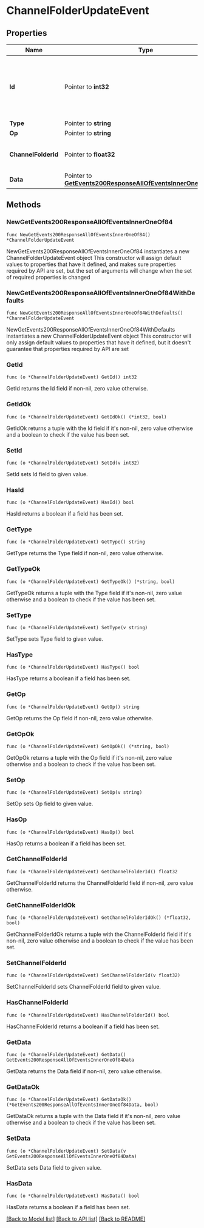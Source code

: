 # ChannelFolderUpdateEvent

## Properties

Name | Type | Description | Notes
------------ | ------------- | ------------- | -------------
**Id** | Pointer to **int32** | The ID of the event. Events appear in increasing order but may not be consecutive.  | [optional] 
**Type** | Pointer to **string** |  | [optional] 
**Op** | Pointer to **string** |  | [optional] 
**ChannelFolderId** | Pointer to **float32** | ID of the updated channel folder.  | [optional] 
**Data** | Pointer to [**GetEvents200ResponseAllOfEventsInnerOneOf84Data**](GetEvents200ResponseAllOfEventsInnerOneOf84Data.md) |  | [optional] 

## Methods

### NewGetEvents200ResponseAllOfEventsInnerOneOf84

`func NewGetEvents200ResponseAllOfEventsInnerOneOf84() *ChannelFolderUpdateEvent`

NewGetEvents200ResponseAllOfEventsInnerOneOf84 instantiates a new ChannelFolderUpdateEvent object
This constructor will assign default values to properties that have it defined,
and makes sure properties required by API are set, but the set of arguments
will change when the set of required properties is changed

### NewGetEvents200ResponseAllOfEventsInnerOneOf84WithDefaults

`func NewGetEvents200ResponseAllOfEventsInnerOneOf84WithDefaults() *ChannelFolderUpdateEvent`

NewGetEvents200ResponseAllOfEventsInnerOneOf84WithDefaults instantiates a new ChannelFolderUpdateEvent object
This constructor will only assign default values to properties that have it defined,
but it doesn't guarantee that properties required by API are set

### GetId

`func (o *ChannelFolderUpdateEvent) GetId() int32`

GetId returns the Id field if non-nil, zero value otherwise.

### GetIdOk

`func (o *ChannelFolderUpdateEvent) GetIdOk() (*int32, bool)`

GetIdOk returns a tuple with the Id field if it's non-nil, zero value otherwise
and a boolean to check if the value has been set.

### SetId

`func (o *ChannelFolderUpdateEvent) SetId(v int32)`

SetId sets Id field to given value.

### HasId

`func (o *ChannelFolderUpdateEvent) HasId() bool`

HasId returns a boolean if a field has been set.

### GetType

`func (o *ChannelFolderUpdateEvent) GetType() string`

GetType returns the Type field if non-nil, zero value otherwise.

### GetTypeOk

`func (o *ChannelFolderUpdateEvent) GetTypeOk() (*string, bool)`

GetTypeOk returns a tuple with the Type field if it's non-nil, zero value otherwise
and a boolean to check if the value has been set.

### SetType

`func (o *ChannelFolderUpdateEvent) SetType(v string)`

SetType sets Type field to given value.

### HasType

`func (o *ChannelFolderUpdateEvent) HasType() bool`

HasType returns a boolean if a field has been set.

### GetOp

`func (o *ChannelFolderUpdateEvent) GetOp() string`

GetOp returns the Op field if non-nil, zero value otherwise.

### GetOpOk

`func (o *ChannelFolderUpdateEvent) GetOpOk() (*string, bool)`

GetOpOk returns a tuple with the Op field if it's non-nil, zero value otherwise
and a boolean to check if the value has been set.

### SetOp

`func (o *ChannelFolderUpdateEvent) SetOp(v string)`

SetOp sets Op field to given value.

### HasOp

`func (o *ChannelFolderUpdateEvent) HasOp() bool`

HasOp returns a boolean if a field has been set.

### GetChannelFolderId

`func (o *ChannelFolderUpdateEvent) GetChannelFolderId() float32`

GetChannelFolderId returns the ChannelFolderId field if non-nil, zero value otherwise.

### GetChannelFolderIdOk

`func (o *ChannelFolderUpdateEvent) GetChannelFolderIdOk() (*float32, bool)`

GetChannelFolderIdOk returns a tuple with the ChannelFolderId field if it's non-nil, zero value otherwise
and a boolean to check if the value has been set.

### SetChannelFolderId

`func (o *ChannelFolderUpdateEvent) SetChannelFolderId(v float32)`

SetChannelFolderId sets ChannelFolderId field to given value.

### HasChannelFolderId

`func (o *ChannelFolderUpdateEvent) HasChannelFolderId() bool`

HasChannelFolderId returns a boolean if a field has been set.

### GetData

`func (o *ChannelFolderUpdateEvent) GetData() GetEvents200ResponseAllOfEventsInnerOneOf84Data`

GetData returns the Data field if non-nil, zero value otherwise.

### GetDataOk

`func (o *ChannelFolderUpdateEvent) GetDataOk() (*GetEvents200ResponseAllOfEventsInnerOneOf84Data, bool)`

GetDataOk returns a tuple with the Data field if it's non-nil, zero value otherwise
and a boolean to check if the value has been set.

### SetData

`func (o *ChannelFolderUpdateEvent) SetData(v GetEvents200ResponseAllOfEventsInnerOneOf84Data)`

SetData sets Data field to given value.

### HasData

`func (o *ChannelFolderUpdateEvent) HasData() bool`

HasData returns a boolean if a field has been set.


[[Back to Model list]](../README.md#documentation-for-models) [[Back to API list]](../README.md#documentation-for-api-endpoints) [[Back to README]](../README.md)


